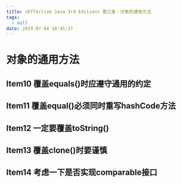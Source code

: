 ```yaml
---
title: <Effective Java 3rd Edition> 第三章：对象的通用方法
tags:
  - null
date: 2019-07-04 10:45:17
---
```


# 对象的通用方法

## Item10 覆盖equals()时应遵守通用的约定

## Item11 覆盖equal()必须同时重写hashCode方法

## Item12 一定要覆盖toString()

## Item13 覆盖clone()时要谨慎

## Item14 考虑一下是否实现comparable接口

